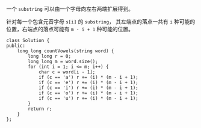 一个 `substring` 可以由一个字母向左右两端扩展得到。

针对每一个包含元音字母 `s[i]` 的 `substring`，
其左端点的落点一共有 `i` 种可能的位置，右端点的落点可能有 `m - i + 1` 种可能的位置。

```
class Solution {
public:
    long long countVowels(string word) {
        long long r = 0;
        long long m = word.size();
        for (int i = 1; i <= m; i++) {
            char c = word[i - 1];
            if (c == 'a') r += (i) * (m - i + 1);
            if (c == 'e') r += (i) * (m - i + 1);
            if (c == 'i') r += (i) * (m - i + 1);
            if (c == 'o') r += (i) * (m - i + 1);
            if (c == 'u') r += (i) * (m - i + 1);
        }
        return r;
    }
};
```